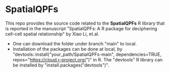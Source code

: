 # SpatialQPFs

This repo provides the source code related to the **SpatialQPFs** R library that is reported in the manuscript "SpatialQPFs: A R package for deciphering cell-cell spatial relationship" by Xiao Li, et.al. 

- One can download the folder under branch "main" to local. 
- Installation of the packages can be done at local, by "devtools::install("your_path/SpatialQPFs-main", dependencies=TRUE, repos="https://cloud.r-project.org/")" in R. The "devtools" R library can be installed by "install.packages("devtools")".
